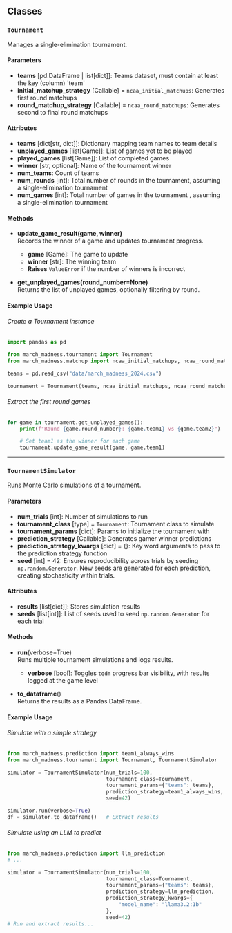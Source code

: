 ## Classes

### `Tournament`  
Manages a single-elimination tournament.

#### Parameters
- **teams** [pd.DataFrame | list[dict]]: Teams dataset, must contain at least the key (column) 'team'
- **initial_matchup_strategy** [Callable] = `ncaa_initial_matchups`: Generates first round matchups
- **round_matchup_strategy** [Callable] = `ncaa_round_matchups`: Generates second to final round matchups

#### Attributes
- **teams** [dict[str, dict]]: Dictionary mapping team names to team details
- **unplayed_games** [list[Game]]: List of games yet to be played  
- **played_games** [list[Game]]: List of completed games  
- **winner** [str, optional]: Name of the tournament winner  
- **num_teams**: Count of teams
- **num_rounds** [int]: Total number of rounds in the tournament, assuming a single-elimination tournament
- **num_games** [int]: Total number of games in the tournament  , assuming a single-elimination tournament

#### Methods

- **update_game_result(game, winner)**  
Records the winner of a game and updates tournament progress.  

    - **game** [Game]: The game to update
    - **winner** [str]: The winning team
    - **Raises** `ValueError` if the number of winners is incorrect  

- **get_unplayed_games(round_number=None)**  
Returns the list of unplayed games, optionally filtering by round.  

#### Example Usage

###### Create a Tournament instance
```python
import pandas as pd

from march_madness.tournament import Tournament
from march_madness.matchup import ncaa_initial_matchups, ncaa_round_matchups

teams = pd.read_csv("data/march_madness_2024.csv")

tournament = Tournament(teams, ncaa_initial_matchups, ncaa_round_matchups)
```

###### Extract the first round games
```python
for game in tournament.get_unplayed_games():
    print(f"Round {game.round_number}: {game.team1} vs {game.team2}")

    # Set team1 as the winner for each game
    tournament.update_game_result(game, game.team1)
```

---

### `TournamentSimulator`
Runs Monte Carlo simulations of a tournament.

#### Parameters
- **num_trials** [int]: Number of simulations to run
- **tournament_class** [type] = `Tournament`: Tournament class to simulate
- **tournament_params** [dict]: Params to initialize the tournament with
- **prediction_strategy** [Callable]: Generates gamer winner predictions
- **prediction_strategy_kwargs** [dict] = {}: Key word arguments to pass to the prediction strategy function
- **seed** [int] = 42: Ensures reproducibility across trials by seeding `np.random.Generator`. New seeds are generated for each prediction, creating stochasticity within trials.

#### Attributes
- **results** [list[dict]]: Stores simulation results
- **seeds** [list[int]]: List of seeds used to seed `np.random.Generator` for each trial

#### Methods
- **run**(verbose=True)  
Runs multiple tournament simulations and logs results.

    - **verbose** [bool]: Toggles `tqdm` progress bar visibility, with results logged at the game level

- **to_dataframe**()  
Returns the results as a Pandas DataFrame.

#### Example Usage

###### Simulate with a simple strategy
```python
from march_madness.prediction import team1_always_wins
from march_madness.tournament import Tournament, TournamentSimulator

simulator = TournamentSimulator(num_trials=100,
                                tournament_class=Tournament,
                                tournament_params={"teams": teams},
                                prediction_strategy=team1_always_wins,
                                seed=42)

simulator.run(verbose=True)
df = simulator.to_dataframe()   # Extract results
```

###### Simulate using an LLM to predict
```python
from march_madness.prediction import llm_prediction
# ...

simulator = TournamentSimulator(num_trials=100,
                                tournament_class=Tournament,
                                tournament_params={"teams": teams},
                                prediction_strategy=llm_prediction,
                                prediction_strategy_kwargs={
                                    "model_name": "llama3.2:1b"
                                },
                                seed=42)
# Run and extract results...
```